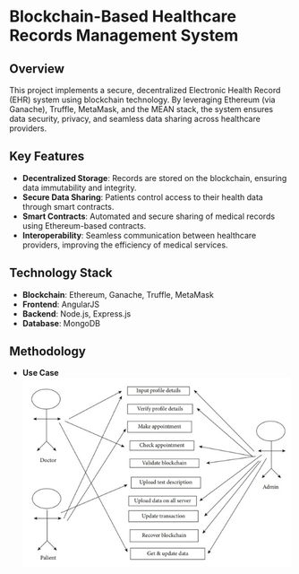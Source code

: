 # Blockchain-Based Healthcare Records Management System

## Overview
This project implements a secure, decentralized Electronic Health Record (EHR) system using blockchain technology. By leveraging Ethereum (via Ganache), Truffle, MetaMask, and the MEAN stack, the system ensures data security, privacy, and seamless data sharing across healthcare providers.

## Key Features
- **Decentralized Storage**: Records are stored on the blockchain, ensuring data immutability and integrity.
- **Secure Data Sharing**: Patients control access to their health data through smart contracts.
- **Smart Contracts**: Automated and secure sharing of medical records using Ethereum-based contracts.
- **Interoperability**: Seamless communication between healthcare providers, improving the efficiency of medical services.

## Technology Stack
- **Blockchain**: Ethereum, Ganache, Truffle, MetaMask
- **Frontend**: AngularJS
- **Backend**: Node.js, Express.js
- **Database**: MongoDB

## Methodology
- **Use Case**
  ![Use Case](./img/usecase.jpg)


